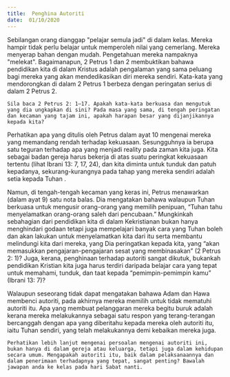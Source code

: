 ```yaml
---
title:  Penghina Autoriti
date:  01/10/2020
---
```


Sebilangan orang dianggap "pelajar semula jadi" di dalam kelas. Mereka hampir tidak perlu belajar untuk memperoleh nilai yang cemerlang. Mereka menyerap bahan dengan mudah. Pengetahuan mereka nampaknya "melekat".  Bagaimanapun, 2 Petrus 1 dan 2 membuktikan bahawa pendidikan kita di dalam Kristus adalah pengalaman yang sama peluang bagi mereka yang akan mendedikasikan diri mereka sendiri. Kata-kata yang mendorongkan di dalam 2 Petrus 1 berbeza dengan peringatan serius di dalam 2 Petrus 2.

`Sila baca 2 Petrus 2: 1–17. Apakah kata-kata berkuasa dan mengutuk yang dia ungkapkan di sini? Pada masa yang sama, di tengah peringatan dan kecaman yang tajam ini, apakah harapan besar yang dijanjikannya kepada kita?`

Perhatikan apa yang ditulis oleh Petrus dalam ayat 10 mengenai mereka yang memandang rendah terhadap kekuasaan. Sesungguhnya ia berupa satu teguran terhadap apa yang menjadi reality pada zaman kita juga. Kita sebagai badan gereja harus bekerja di atas suatu peringkat  kekuasaan tertentu (lihat Ibrani 13: 7, 17, 24), dan kita diminta untuk tunduk dan patuh kepadanya, sekurang-kurangnya pada tahap yang mereka sendiri adalah setia kepada Tuhan .

Namun, di tengah-tengah kecaman yang keras ini, Petrus menawarkan (dalam ayat 9) satu nota balas. Dia mengatakan bahawa walaupun Tuhan berkuasa untuk mengusir orang-orang yang memilih penipuan, “Tuhan tahu menyelamatkan orang-orang saleh dari pencubaan.” Mungkinkah sebahagian dari pendidikan kita di dalam Kekristianan bukan hanya menghindari godaan tetapi juga mempelajari banyak cara yang Tuhan boleh dan akan lakukan untuk menyelamatkan kita dari itu serta membantu melindungi kita dari mereka, yang Dia peringatkan kepada kita, yang “akan memasukkan pengajaran-pengajaran sesat yang membinasakan” (2 Petrus 2: 1)? Juga, kerana, penghinaan terhadap autoriti sangat dikutuk, bukankah pendidikan Kristian kita juga harus terdiri daripada belajar cara yang tepat untuk memahami, tunduk, dan taat kepada “pemimpin-pemimpin kamu” (Ibrani 13: 7)?

Walaupun seseorang tidak dapat mengatakan bahawa Adam dan Hawa membenci autoriti, pada akhirnya mereka memilih untuk tidak mematuhi autoriti itu. Apa yang membuat pelanggaran mereka begitu buruk adalah kerana mereka melakukannya sebagai satu respon yang terang-terangan bercanggah dengan apa yang diberitahu kepada mereka oleh autoriti itu, iaitu Tuhan sendiri, yang telah melakukannya demi kebaikan mereka juga.

`Perhatikan lebih lanjut mengenai persoalan mengenai autoriti ini, bukan hanya di dalam gereja atau keluarga, tetapi juga dalam kehidupan secara umum. Mengapakah autoriti itu, baik dalam pelaksanaannya dan dalam penerimaan terhadapnya yang tepat, sangat penting? Bawalah jawapan anda ke kelas pada hari Sabat nanti.`